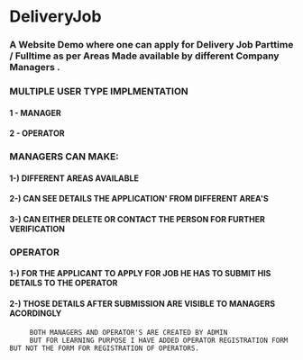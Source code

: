 # DeliveryJob
### A Website Demo where one can apply for Delivery Job Parttime / Fulltime as per Areas Made available by different Company Managers .

### MULTIPLE USER TYPE IMPLMENTATION 
#### 1 - MANAGER
#### 2 - OPERATOR
  
### MANAGERS CAN MAKE:
#### 1-) DIFFERENT AREAS AVAILABLE 
#### 2-) CAN SEE DETAILS THE APPLICATION' FROM DIFFERENT AREA'S
#### 3-) CAN EITHER DELETE OR CONTACT THE PERSON FOR FURTHER VERIFICATION
                 
### OPERATOR 
#### 1-) FOR THE APPLICANT TO APPLY FOR JOB HE HAS TO SUBMIT HIS DETAILS TO THE OPERATOR
#### 2-) THOSE DETAILS AFTER SUBMISSION ARE VISIBLE TO MANAGERS ACORDINGLY
         
         BOTH MANAGERS AND OPERATOR'S ARE CREATED BY ADMIN 
         BUT FOR LEARNING PURPOSE I HAVE ADDED OPERATOR REGISTRATION FORM BUT NOT THE FORM FOR REGISTRATION OF OPERATORS.
         
         
